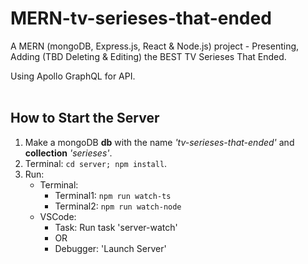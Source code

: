# MERN-tv-serieses-that-ended
A MERN (mongoDB, Express.js, React & Node.js) project - Presenting, Adding (TBD Deleting & Editing) the BEST TV Serieses That Ended.

Using Apollo GraphQL for API.
<br>
<br>

## How to Start the Server
1. Make a mongoDB **db** with the name *'tv-serieses-that-ended'* and **collection** *'serieses'*.
2. Terminal: ```cd server; npm install```.
3. Run:
    - Terminal:
        - Terminal1: ```npm run watch-ts```
        - Terminal2: ```npm run watch-node```
    - VSCode:
        - Task: Run task 'server-watch'
        - OR
        - Debugger: 'Launch Server'